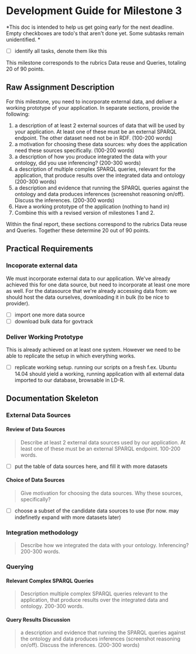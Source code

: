 # Development Guide for Milestone 3

*This doc is intended to help us get going early for the next deadline. Empty checkboxes are todo's that aren't done yet. Some subtasks remain unidentified. *

 - [ ] identify all tasks, denote them like this
 
This milestone corresponds to the rubrics Data reuse and Queries, totaling 20 of 90 points. 

## Raw Assignment Description

For this milestone, you need to incorporate external data, and deliver a working prototype of your application.
In separate sections, provide the following:

 1. a description of at least 2 external sources of data that will be used by your application. At least one of these must be an external SPARQL endpoint. The other dataset need not be in RDF. (100-200 words)
 2. a motivation for choosing these data sources: why does the application need these sources specifically. (100-200 words)
 3. a description of how you produce integrated the data with your ontology, did you use inferencing? (200-300 words)
 4. a description of multiple complex SPARQL queries, relevant for the application, that produce results over the integrated data and ontology (200-300 words)
 5. a description and evidence that running the SPARQL queries against the ontology and data produces inferences (screenshot reasoning on/off). Discuss the inferences. (200-300 words)
 6. Have a working prototype of the application (nothing to hand in)
 7. Combine this with a revised version of milestones 1 and 2.

Within the final report, these sections correspond to the rubrics Data reuse and Queries. Together these determine 20 out of 90 points. 

## Practical Requirements

### Incoporate external data

We must incorporate external data to our application. We've already achieved this for one data source, but need to incorporate at least one more as well. For the datasource that we're already accessing data from: we should host the data ourselves, downloading it in bulk (to be nice to provider). 

 - [ ] import one more data source 
 - [ ] download bulk data for govtrack

### Deliver Working Prototype

This is already achieved on at least one system. However we need to be able to replicate the setup in which everything works. 

 - [ ] replicate working setup. running our scripts on a fresh f.ex. Ubuntu 14.04 should yield a working, running application with all external data imported to our database, browsable in LD-R.  

## Documentation Skeleton 

### External Data Sources

#### Review of Data Sources

> Describe at least 2 external data sources used by our application. At least one of these must be an external SPARQL endpoint. 100-200 words. 
 
 - [ ] put the table of data sources here, and fill it with more datasets

#### Choice of Data Sources 

> Give motivation for choosing the data sources. Why these sources, specifically? 
 
 - [ ] choose a subset of the candidate data sources to use (for now. may indefinetly expand with more datasets later)

### Integration methodology

> Describe how we integrated the data with your ontology. Inferencing? 200-300 words.

### Querying

#### Relevant Complex SPARQL Queries

> Description multiple complex SPARQL queries relevant to the application, that produce results over the integrated data and ontology. 200-300 words.

#### Query Results Discussion

> a description and evidence that running the SPARQL queries against the ontology and data produces inferences (screenshot reasoning on/off). Discuss the inferences. (200-300 words)
